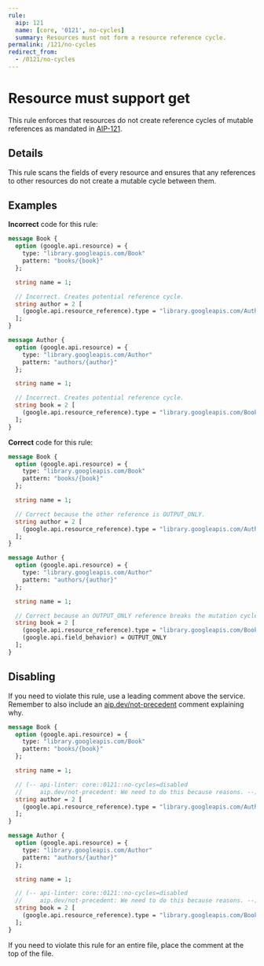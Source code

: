 ```yaml
---
rule:
  aip: 121
  name: [core, '0121', no-cycles]
  summary: Resources must not form a resource reference cycle.
permalink: /121/no-cycles
redirect_from:
  - /0121/no-cycles
---
```


# Resource must support get

This rule enforces that resources do not create reference cycles of mutable 
references as mandated in [AIP-121][].

## Details

This rule scans the fields of every resource and ensures that any references to
other resources do not create a mutable cycle between them.

## Examples

**Incorrect** code for this rule:

```proto
message Book {
  option (google.api.resource) = {
    type: "library.googleapis.com/Book"
    pattern: "books/{book}"
  };

  string name = 1;

  // Incorrect. Creates potential reference cycle.
  string author = 2 [
    (google.api.resource_reference).type = "library.googleapis.com/Author"
  ];
}

message Author {
  option (google.api.resource) = {
    type: "library.googleapis.com/Author"
    pattern: "authors/{author}"
  };

  string name = 1;

  // Incorrect. Creates potential reference cycle.
  string book = 2 [
    (google.api.resource_reference).type = "library.googleapis.com/Book"
  ];
}
```

**Correct** code for this rule:

```proto
message Book {
  option (google.api.resource) = {
    type: "library.googleapis.com/Book"
    pattern: "books/{book}"
  };

  string name = 1;

  // Correct because the other reference is OUTPUT_ONLY.
  string author = 2 [
    (google.api.resource_reference).type = "library.googleapis.com/Author"
  ];
}

message Author {
  option (google.api.resource) = {
    type: "library.googleapis.com/Author"
    pattern: "authors/{author}"
  };

  string name = 1;

  // Correct because an OUTPUT_ONLY reference breaks the mutation cycle.
  string book = 2 [
    (google.api.resource_reference).type = "library.googleapis.com/Book",
    (google.api.field_behavior) = OUTPUT_ONLY
  ];
}
```

## Disabling

If you need to violate this rule, use a leading comment above the service.
Remember to also include an [aip.dev/not-precedent][] comment explaining why.

```proto
message Book {
  option (google.api.resource) = {
    type: "library.googleapis.com/Book"
    pattern: "books/{book}"
  };

  string name = 1;

  // (-- api-linter: core::0121::no-cycles=disabled
  //     aip.dev/not-precedent: We need to do this because reasons. --)
  string author = 2 [
    (google.api.resource_reference).type = "library.googleapis.com/Author"
  ];
}

message Author {
  option (google.api.resource) = {
    type: "library.googleapis.com/Author"
    pattern: "authors/{author}"
  };

  string name = 1;

  // (-- api-linter: core::0121::no-cycles=disabled
  //     aip.dev/not-precedent: We need to do this because reasons. --)
  string book = 2 [
    (google.api.resource_reference).type = "library.googleapis.com/Book"
  ];
}
```

If you need to violate this rule for an entire file, place the comment at the
top of the file.

[aip-121]: https://aip.dev/121
[aip.dev/not-precedent]: https://aip.dev/not-precedent
